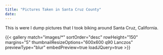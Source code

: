 ```yaml
---
title: "Pictures Taken in Santa Cruz County"
date: 
---
```


This is were I dump pictures that I took biking around Santa Cruz, California.

{{< gallery match="images/*" sortOrder="desc" rowHeight="150" margins="5" thumbnailResizeOptions="600x600 q90 Lanczos" previewType="blur" embedPreview=true loadJQuery=true >}}
